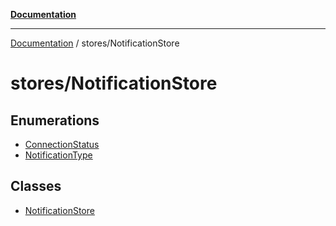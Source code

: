 [**Documentation**](../../index.md)

***

[Documentation](../../index.md) / stores/NotificationStore

# stores/NotificationStore

## Enumerations

- [ConnectionStatus](enumerations/ConnectionStatus.md)
- [NotificationType](enumerations/NotificationType.md)

## Classes

- [NotificationStore](classes/NotificationStore.md)

